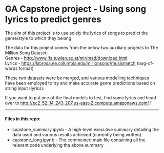 # GA Capstone project - Using song lyrics to predict genres
The aim of this project is to use solely the lyrics of songs to predict the genre/style to which they belong.

The data for this project comes from the below two auxiliary projects to The Million Song Dataset:  
Genres - http://www.ifs.tuwien.ac.at/mir/msd/download.html  
Lyrics - https://labrosa.ee.columbia.edu/millionsong/musixmatch (bag-of-words format)

These two datasets were be merged, and various modelling techniques have been employed to try and make accurate genre predictions based on string input (lyrics).

If you want to put one of the final models to test, find some lyrics and head over to http://ec2-52-14-243-207.us-east-2.compute.amazonaws.com/ !

- - - -
#### Files in this repo:
* capstone_summary.ipynb - A high-level executive summary detailing the data used and various results achieved (currently being written)
* capstone_long.ipynb - The commented main file containing all the relevant code underlying the above summary 

